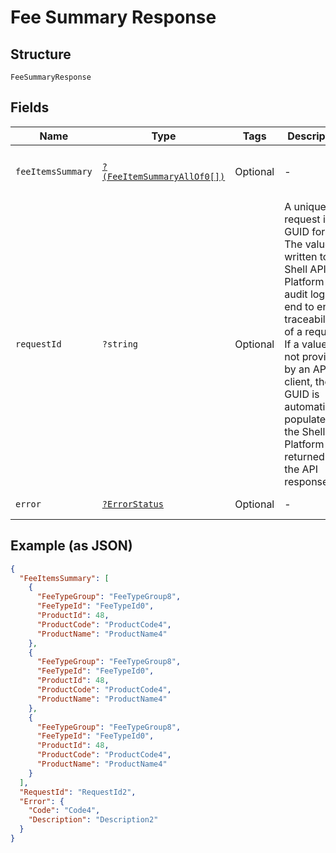 
# Fee Summary Response

## Structure

`FeeSummaryResponse`

## Fields

| Name | Type | Tags | Description | Getter | Setter |
|  --- | --- | --- | --- | --- | --- |
| `feeItemsSummary` | [`?(FeeItemSummaryAllOf0[])`](../../doc/models/fee-item-summary-all-of-0.md) | Optional | - | getFeeItemsSummary(): ?array | setFeeItemsSummary(?array feeItemsSummary): void |
| `requestId` | `?string` | Optional | A unique request id in GUID format. The value is written to the Shell API Platform audit log for end to end traceability of a request. If a value is not provided by an API client, then a GUID is automatically populated by the Shell API Platform and returned in the API response. | getRequestId(): ?string | setRequestId(?string requestId): void |
| `error` | [`?ErrorStatus`](../../doc/models/error-status.md) | Optional | - | getError(): ?ErrorStatus | setError(?ErrorStatus error): void |

## Example (as JSON)

```json
{
  "FeeItemsSummary": [
    {
      "FeeTypeGroup": "FeeTypeGroup8",
      "FeeTypeId": "FeeTypeId0",
      "ProductId": 48,
      "ProductCode": "ProductCode4",
      "ProductName": "ProductName4"
    },
    {
      "FeeTypeGroup": "FeeTypeGroup8",
      "FeeTypeId": "FeeTypeId0",
      "ProductId": 48,
      "ProductCode": "ProductCode4",
      "ProductName": "ProductName4"
    },
    {
      "FeeTypeGroup": "FeeTypeGroup8",
      "FeeTypeId": "FeeTypeId0",
      "ProductId": 48,
      "ProductCode": "ProductCode4",
      "ProductName": "ProductName4"
    }
  ],
  "RequestId": "RequestId2",
  "Error": {
    "Code": "Code4",
    "Description": "Description2"
  }
}
```

